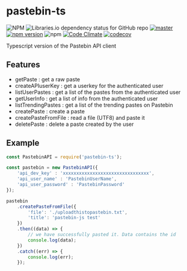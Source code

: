 pastebin-ts
===

![NPM](https://img.shields.io/npm/l/pastebin-ts)
![Libraries.io dependency status for GitHub repo](https://img.shields.io/librariesio/github/j3lte/pastebin-ts)
[![master](https://github.com/j3lte/pastebin-ts/actions/workflows/ci.yml/badge.svg?branch=master)](https://github.com/j3lte/pastebin-ts/actions/workflows/ci.yml)
[![npm version](https://badge.fury.io/js/pastebin-ts.svg)](http://badge.fury.io/js/pastebin-ts)
![npm](https://img.shields.io/npm/dm/pastebin-ts)
[![Code Climate](https://codeclimate.com/github/j3lte/pastebin-ts/badges/gpa.svg)](https://codeclimate.com/github/j3lte/pastebin-ts)
[![codecov](https://codecov.io/gh/j3lte/pastebin-ts/branch/master/graph/badge.svg?token=P2RD2WO8HU)](https://codecov.io/gh/j3lte/pastebin-ts)

Typescript version of the Pastebin API client

## Features

* getPaste : get a raw paste
* createAPIuserKey : get a userkey for the authenticated user
* listUserPastes : get a list of the pastes from the authenticated user
* getUserInfo : get a list of info from the authenticated user
* listTrendingPastes : get a list of the trending pastes on Pastebin
* createPaste : create a paste
* createPasteFromFile : read a file (UTF8) and paste it
* deletePaste : delete a paste created by the user


## Example

```js
const PastebinAPI = require('pastebin-ts');

const pastebin = new PastebinAPI({
    'api_dev_key' : 'xxxxxxxxxxxxxxxxxxxxxxxxxxxxxxxx',
    'api_user_name' : 'PastebinUserName',
    'api_user_password' : 'PastebinPassword'
});

pastebin
    .createPasteFromFile({
        'file': './uploadthistopastebin.txt',
        'title': 'pastebin-js test'
    })
    .then((data) => {
        // we have successfully pasted it. Data contains the id
        console.log(data);
    })
    .catch((err) => {
        console.log(err);
    });
```
